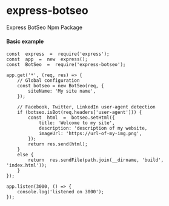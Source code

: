 # express-botseo

Express BotSeo Npm Package

#### Basic example

    const  express  =  require('express');
    const  app  =  new  express();
    const  BotSeo  =  require('express-botseo');

    app.get('*', (req, res) => {
        // Global configuration
        const botseo = new BotSeo(req, {
    		siteName: 'My site name',
    	});

    	// Facebook, Twitter, LinkedIn user-agent detection
    	if (botseo.isBot(req.headers['user-agent'])) {
    		const  html  =  botseo.setHtml({
    			title: 'Welcome to my site',
    			description: 'description of my website,
    			imageUrl: 'https://url-of-my-img.png',
    		});
    		return res.send(html);
    	}
    	else {
    		return  res.sendFile(path.join(__dirname, 'build', 'index.html'));
    	}
    });

    app.listen(3000, () => {
        console.log('listened on 3000');
    });
